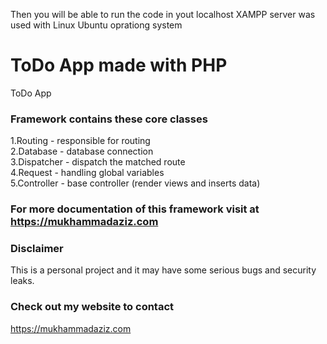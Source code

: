 

Then you will be able to run the code in yout localhost
XAMPP server was used with Linux Ubuntu oprationg system


# ToDo App made with PHP
ToDo App

### Framework contains these core classes
1.Routing - responsible for routing <br>
2.Database - database connection <br>
3.Dispatcher - dispatch the matched route <br>
4.Request - handling global variables <br> 
5.Controller - base controller (render views and inserts data) 

### For more documentation of this framework visit at https://mukhammadaziz.com

### Disclaimer 
This is a personal project and it may have some serious bugs and security leaks.

### Check out my website to contact
https://mukhammadaziz.com
